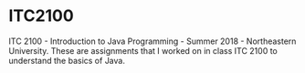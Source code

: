 # ITC2100
ITC 2100 - Introduction to Java Programming - Summer 2018 - Northeastern University.
These are assignments that I worked on in class ITC 2100 to understand the basics of Java. 
